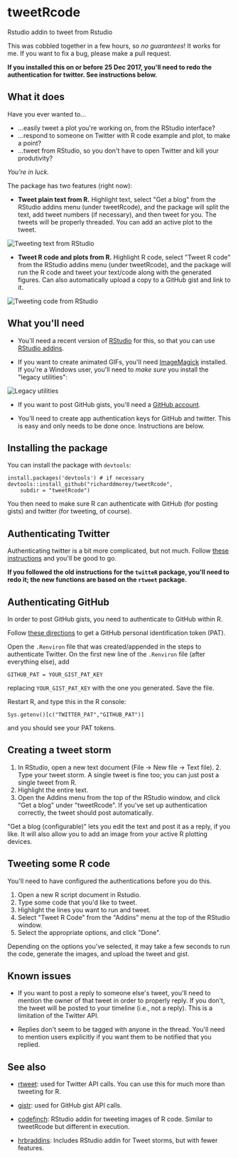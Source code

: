 # tweetRcode
Rstudio addin to tweet from Rstudio

This was cobbled together in a few hours, so *no guarantees*! It works for me. If you want to fix a bug, please make a pull request.

**If you installed this on or before 25 Dec 2017, you'll need to redo the authentication for twitter. See instructions below.**

## What it does

Have you ever wanted to...

* ...easily tweet a plot you're working on, from the RStudio interface?
* ...respond to someone on Twitter with R code example and plot, to make a point?
* ...tweet from RStudio, so you don't have to open Twitter and kill your produtivity?

*You're in luck.*

The package has two features (right now):

* **Tweet plain text from R.** Highlight text, select "Get a blog" from the RStudio addins menu (under tweetRcode), and the package will split the text, add tweet numbers (if necessary), and then tweet for you. The tweets will be properly threaded. You can add an active plot to the tweet.

![Tweeting text from RStudio](http://richarddmorey.org/content/img/tweetRcode_tweet.gif)

* **Tweet R code and plots from R.** Highlight R code, select "Tweet R code" from the RStudio addins menu (under tweetRcode), and the package will run the R code and tweet your text/code along with the generated figures. Can also automatically upload a copy to a GitHub gist and link to it.

![Tweeting code from RStudio](http://richarddmorey.org/content/img/tweetRcode_plot.gif)


## What you'll need

* You'll need a recent version of [RStudio](https://www.rstudio.com/products/rstudio/download/) for this, so that you can use [RStudio addins](https://rstudio.github.io/rstudioaddins/).

* If you want to create animated GIFs, you'll need [ImageMagick](https://www.imagemagick.org/script/download.php) installed. If you're a Windows user, you'll need to *make sure* you install the "legacy utilities":

![Legacy utilities](http://richarddmorey.org/content/img/imagemagick.png)


* If you want to post GitHub gists, you'll need a [GitHub account](https://github.com).

* You'll need to create app authentication keys for GitHub and twitter. This is easy and only needs to be done once. Instructions are below.

## Installing the package

You can install the package with `devtools`:

    install.packages('devtools') # if necessary
    devtools::install_github("richarddmorey/tweetRcode", 
        subdir = "tweetRcode")
        
You then need to make sure R can authenticate with GitHub (for posting gists) and twitter (for tweeting, of course).

## Authenticating Twitter

Authenticating twitter is a bit more complicated, but not much. Follow [these instructions](https://cran.r-project.org/web/packages/rtweet/vignettes/auth.html) and you'll be good to go.

**If you followed the old instructions for the `twitteR` package, you'll need to redo it; the new functions are based on the `rtweet` package.**


## Authenticating GitHub

In order to post GitHub gists, you need to authenticate to GitHub within R.

Follow [these directions](https://help.github.com/articles/creating-a-personal-access-token-for-the-command-line/) to get a GitHub personal identification token (PAT). 

Open the `.Renviron` file that was created/appended in the steps to authenticate Twitter. On the first new line of the `.Renviron` file (after everything else), add

```
GITHUB_PAT = YOUR_GIST_PAT_KEY
```

replacing `YOUR_GIST_PAT_KEY` with the one you generated. Save the file.

Restart R, and type this in the R console:

```
Sys.getenv()[c("TWITTER_PAT","GITHUB_PAT")]
```

and you should see your PAT tokens. 


## Creating a tweet storm

1. In RStudio, open a new text document (File -> New file -> Text file). 2. Type your tweet storm. A single tweet is fine too; you can just post a single tweet from R.
3. Highlight the entire text.
4. Open the Addins menu from the top of the RStudio window, and click "Get a blog" under "tweetRcode". If you've set up authentication correctly, the tweet should post automatically.

"Get a blog (configurable)" lets you edit the text and post it as a reply, if you like. It will also allow you to add an image from your active R plotting devices.

## Tweeting some R code

You'll need to have configured the authentications before you do this.

1. Open a new R script document in Rstudio.
2. Type some code that you'd like to tweet.
3. Highlight the lines you want to run and tweet.
4. Select "Tweet R Code" from the "Addins" menu at the top of the RStudio window.
5. Select the appropriate options, and click "Done".

Depending on the options you've selected, it may take a few seconds to run the code, generate the images, and upload the tweet and gist.

## Known issues

* If you want to post a reply to someone else's tweet, you'll need to mention the owner of that tweet in order to properly reply. If you don't, the tweet will be posted to your timeline (i.e., not a reply). This is a limitation of the Twitter API.

* Replies don't seem to be tagged with anyone in the thread. You'll need to mention users explicitly if you want them to be notified that you replied. 

## See also

* [rtweet](https://github.com/mkearney/rtweet): used for Twitter API calls. You can use this for much more than tweeting for R.

* [gistr](https://github.com/ropensci/gistr): used for GitHub gist API calls.

* [codefinch](https://github.com/ropenscilabs/codefinch): RStudio addin for tweeting images of R code. Similar to tweetRcode but different in execution.

* [hrbraddins](https://github.com/hrbrmstr/hrbraddins): Includes RStudio addin for Tweet storms, but with fewer features.


